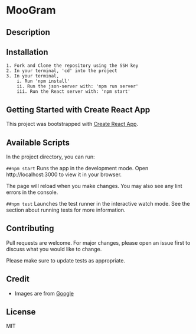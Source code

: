 # MooGram

## Description 

## Installation
    1. Fork and Clone the repository using the SSH key
    2. In your terminal, 'cd' into the project
    3. In your terminal,
        i. Run 'npm install'
        ii. Run the json-server with: 'npm run server'
        iii. Run the React server with: 'npm start'

## Getting Started with Create React App
This project was bootstrapped with [Create React App](https://github.com/facebook/create-react-app).

## Available Scripts
In the project directory, you can run:

`##npm start`
Runs the app in the development mode.
Open http://localhost:3000 to view it in your browser.

The page will reload when you make changes.
You may also see any lint errors in the console.

`##npm test`
Launches the test runner in the interactive watch mode.
See the section about running tests for more information.


## Contributing
Pull requests are welcome. For major changes, please open an issue first to discuss what you would like to change.

Please make sure to update tests as appropriate.

## Credit
* Images are from [Google](google.com)

## License
MIT
